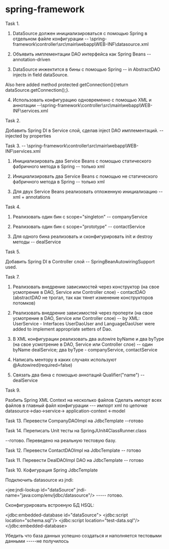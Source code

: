 # spring-framework


Task 1.

1) DataSource должен инициализироваться с помощью Spring в отдельном файле конфигурации -- \spring-framework\controller\src\main\webapp\WEB-INF\datasource.xml

2) Объявить имплементации DAO интерфейса как Spring Beans -- annotation-driven

3) DataSource инжектится в бины с помощью Spring -- in AbstractDAO injects in field dataSource. 

Also here added method protected getConnection(){return dataSource.getConnection();}. 

4) Использовать конфигурацию одновременно c помощью XML и аннотации  --\spring-framework\controller\src\main\webapp\WEB-INF\services.xml


Task 2.

Добавить Spring DI в Service слой, сделав inject DAO имплементаций. -- injected by properties 

Task 3. -- \spring-framework\controller\src\main\webapp\WEB-INF\services.xml

1) Инициализировать два Service Beans с помощью статического фабричного метода в Spring -- только xml

2) Инициализировать два Service Beans с помощью не статического фабричного метода в Spring -- только xml

3) Для двух Service Beans реализовать отложенную инициализацию --xml + annotations


Task 4.

1) Реализовать один бин с scope="singleton" -- companyService

2) Реализовать один бин с scope="prototype" -- contactService

4) Для одного бина реализовать и сконфигурировать init и destroy методы -- dealService

Task 5. 

Добавить Spring DI в Controller слой -- SpringBeanAutowiringSupport used.


Task 7.

1) Реализовать внедрение зависимостей через конструктор (на свое усмотрение в DAO, Service или Controller слое) - contactDAO
(abstractDAO не трогал, так как тянет изменение конструкторов потомков)

2) Реализовать внедрение зависимостей через проперти (на свое усмотрение в DAO, Service или Controller слое) -- by XML: UserService -
Interfaces UserDaoUser and LanguageDaoUser were added to implement appropriate setters of Dao.

3) В XML конфигурации реализовать два autowire byName и два byType (на свое усмотрение в DAO, Service или Controller слое)
-- один byName dealService; два byType - companyService, contactService

4) Написать ментору в каких случаях используют @Autowired(required=false)

5) Связать два бина с помощью аннотаций Qualifier("name") -- dealService


Task 9.

Разбить Spring XML Context на несколько файлов
Сделать импорт всех файлов в главный файл конфигурации
--- импорт xml по цепочке datasource->dao->service-> application-context <-model


Task 13. Перевести CompanyDAOImpl на JdbcTemplate --готово


Task 14. Переписать Unit тесты на SpringJUnit4ClassRunner.class

--готово. Переведено на реальную тестовую базу.


Task 12. Перевести ContactDAOImpl на JdbcTemplate -- готово


Task 11. Перевести DealDAOImpl DAO на JdbcTemplate -- готово


Task 10. Кофигурация Spring JdbcTemplate

Подключить datasource из jndi:

<jee:jndi-lookup id="dataSource"
        jndi-name="java:comp/env/jdbc/datasource"/> ----- готово.

Сконфигурировать встроеную БД HSQL:

<jdbc:embedded-database id="dataSource">
        <jdbc:script location="schema.sql"/>
        <jdbc:script location="test-data.sql"/>
    </jdbc:embedded-database>

Убедить что база данных успешно создаться и наполняется тестовыми данными -----не получилось